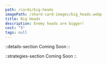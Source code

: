 ```yaml
---
path: /cards/big-heads
imagePath: /shard-card-images/big_heads.webp
title: Big Heads
description: Enemy heads are bigger!
cost: "5"
tags: null
---
```


::details-section
Coming Soon
::

::strategies-section
Coming Soon
::
